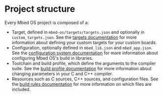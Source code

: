 # Project structure

Every Mbed OS project is composed of a:

- Target, defined in `mbed-os/targets/targets.json` and optionally in `custom_targets.json`. See the [targets documentation](../reference/adding-and-configuring-targets.html) for more information about defining your custom targets for your custom boards.
- Configuration, optionally defined in `mbed_lib.json` and `mbed_app.json`. See the [configuration system documentation](../reference/configuration.html) for more information about configuring Mbed OS's build in libraries.
- Toolchain and build profile, which define the arguments to the compiler suite. See the [build profile documentation](../tools/build-profiles.html) for more information about changing parameters in your C and C++ compiler.
- Resources such as C sources, C++ sources, and configuration files. See the [build rules documentation](../program-setup/build-rules.html) for more information on which files are included.
